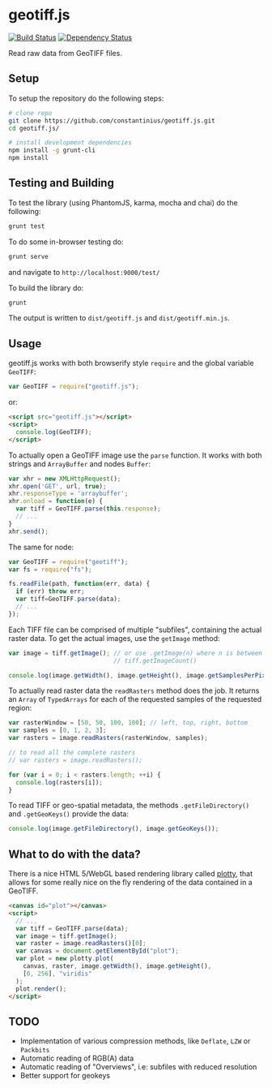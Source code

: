# geotiff.js
[![Build Status](https://travis-ci.org/constantinius/geotiff.js.svg)](https://travis-ci.org/constantinius/geotiff.js) [![Dependency Status](https://www.versioneye.com/user/projects/566af91d4e049b0041000083/badge.svg?style=flat)](https://www.versioneye.com/user/projects/566af91d4e049b0041000083)

Read raw data from GeoTIFF files.

## Setup

To setup the repository do the following steps:

```bash
# clone repo
git clone https://github.com/constantinius/geotiff.js.git
cd geotiff.js/

# install development dependencies
npm install -g grunt-cli
npm install
```

## Testing and Building

To test the library (using PhantomJS, karma, mocha and chai) do the following:

```bash
grunt test
```

To do some in-browser testing do:

```bash
grunt serve
```

and navigate to `http://localhost:9000/test/`

To build the library do:

```bash
grunt
```

The output is written to `dist/geotiff.js` and `dist/geotiff.min.js`.

## Usage

geotiff.js works with both browserify style `require` and the global variable
`GeoTIFF`:

```javascript
var GeoTIFF = require("geotiff.js");
```

or:

```html
<script src="geotiff.js"></script>
<script>
  console.log(GeoTIFF);
</script>
```

To actually open a GeoTIFF image use the `parse` function. It works with both 
strings and `ArrayBuffer` and nodes `Buffer`:

```javascript
var xhr = new XMLHttpRequest();
xhr.open('GET', url, true);
xhr.responseType = 'arraybuffer';
xhr.onload = function(e) {
  var tiff = GeoTIFF.parse(this.response);
  // ...
}
xhr.send();
```

The same for node:

```javascript
var GeoTIFF = require("geotiff");
var fs = require("fs");

fs.readFile(path, function(err, data) {
  if (err) throw err;
  var tiff=GeoTIFF.parse(data);
  // ...
});

```

Each TIFF file can be comprised of multiple "subfiles", containing the actual
raster data. To get the actual images, use the `getImage` method:

```javascript
var image = tiff.getImage(); // or use .getImage(n) where n is between 0 and
                             // tiff.getImageCount()

console.log(image.getWidth(), image.getHeight(), image.getSamplesPerPixel());
```

To actually read raster data the `readRasters` method does the job. It returns
an `Array` of `TypedArrays` for each of the requested samples of the requested
region:

```javascript
var rasterWindow = [50, 50, 100, 100]; // left, top, right, bottom
var samples = [0, 1, 2, 3];
var rasters = image.readRasters(rasterWindow, samples);

// to read all the complete rasters 
// var rasters = image.readRasters();

for (var i = 0; i < rasters.length; ++i) {
  console.log(rasters[i]);
}
```

To read TIFF or geo-spatial metadata, the methods `.getFileDirectory()` and
`.getGeoKeys()` provide the data:

```javascript
console.log(image.getFileDirectory(), image.getGeoKeys());
```

## What to do with the data?

There is a nice HTML 5/WebGL based rendering library called
[plotty](https://github.com/santilland/plotty), that allows for some really nice
on the fly rendering of the data contained in a GeoTIFF.

```html
<canvas id="plot"></canvas>
<script>
  // ...
  var tiff = GeoTIFF.parse(data);
  var image = tiff.getImage();
  var raster = image.readRasters()[0];
  var canvas = document.getElementById("plot");
  var plot = new plotty.plot(
    canvas, raster, image.getWidth(), image.getHeight(),
    [0, 256], "viridis"
  );
  plot.render();
</script>
```

## TODO

* Implementation of various compression methods, like `Deflate`, `LZW` or
  `Packbits`
* Automatic reading of RGB(A) data
* Automatic reading of "Overviews", i.e: subfiles with reduced resolution
* Better support for geokeys
